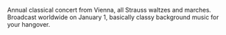 Annual classical concert from Vienna, all Strauss waltzes and marches. Broadcast worldwide on January 1, basically classy background music for your hangover.
